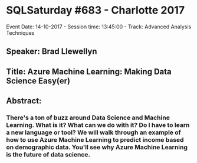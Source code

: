 # SQLSaturday #683 - Charlotte 2017
Event Date: 14-10-2017 - Session time: 13:45:00 - Track: Advanced Analysis Techniques
## Speaker: Brad Llewellyn
## Title: Azure Machine Learning: Making Data Science Easy(er)
## Abstract:
### There's a ton of buzz around Data Science and Machine Learning. What is it? What can we do with it? Do I have to learn a new language or tool? We will walk through an example of how to use Azure Machine Learning to predict income based on demographic data. You'll see why Azure Machine Learning is the future of data science.
